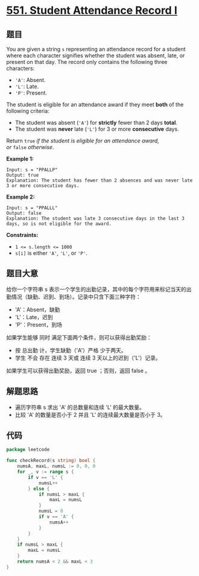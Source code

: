 # [551. Student Attendance Record I](https://leetcode.com/problems/student-attendance-record-i/)

## 题目

You are given a string `s` representing an attendance record for a student where each character signifies whether the student was absent, late, or present on that day. The record only contains the following three characters:

- `'A'`: Absent.
- `'L'`: Late.
- `'P'`: Present.

The student is eligible for an attendance award if they meet **both** of the following criteria:

- The student was absent (`'A'`) for **strictly** fewer than 2 days **total**.
- The student was **never** late (`'L'`) for 3 or more **consecutive** days.

Return `true` *if the student is eligible for an attendance award, or* `false` *otherwise*.

**Example 1:**

```
Input: s = "PPALLP"
Output: true
Explanation: The student has fewer than 2 absences and was never late 3 or more consecutive days.

```

**Example 2:**

```
Input: s = "PPALLL"
Output: false
Explanation: The student was late 3 consecutive days in the last 3 days, so is not eligible for the award.

```

**Constraints:**

- `1 <= s.length <= 1000`
- `s[i]` is either `'A'`, `'L'`, or `'P'`.

## 题目大意

给你一个字符串 s 表示一个学生的出勤记录，其中的每个字符用来标记当天的出勤情况（缺勤、迟到、到场）。记录中只含下面三种字符：

- 'A'：Absent，缺勤
- 'L'：Late，迟到
- 'P'：Present，到场

如果学生能够 同时 满足下面两个条件，则可以获得出勤奖励：

- 按 总出勤 计，学生缺勤（'A'）严格 少于两天。
- 学生 不会 存在 连续 3 天或 连续 3 天以上的迟到（'L'）记录。

如果学生可以获得出勤奖励，返回 true ；否则，返回 false 。

## 解题思路

- 遍历字符串 s 求出 'A' 的总数量和连续 'L' 的最大数量。
- 比较 'A' 的数量是否小于 2 并且 'L' 的连续最大数量是否小于 3。

## 代码

```go
package leetcode

func checkRecord(s string) bool {
	numsA, maxL, numsL := 0, 0, 0
	for _, v := range s {
		if v == 'L' {
			numsL++
		} else {
			if numsL > maxL {
				maxL = numsL
			}
			numsL = 0
			if v == 'A' {
				numsA++
			}
		}
	}
	if numsL > maxL {
		maxL = numsL
	}
	return numsA < 2 && maxL < 3
}
```